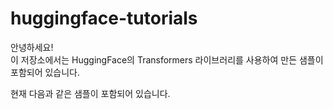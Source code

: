 # huggingface-tutorials
안녕하세요!  
이 저장소에서는 HuggingFace의 Transformers 라이브러리를 사용하여 만든 샘플이 포함되어 있습니다.

현재 다음과 같은 샘플이 포함되어 있습니다.
